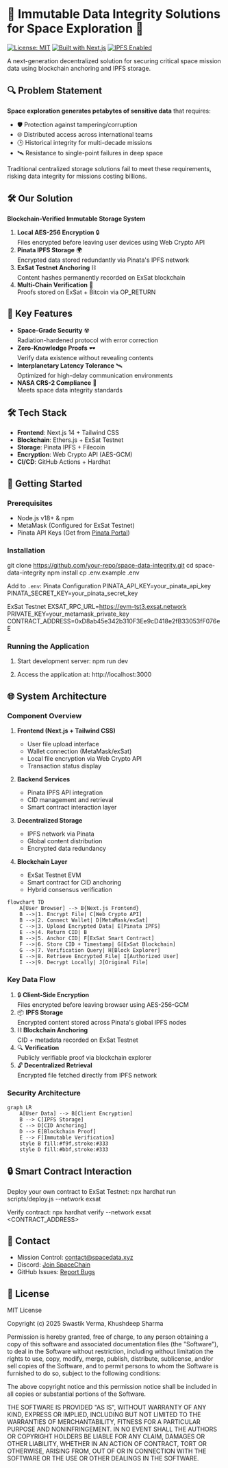 # 🌌 Immutable Data Integrity Solutions for Space Exploration 🚀

[![License: MIT](https://img.shields.io/badge/License-MIT-brightgreen)](https://opensource.org/licenses/MIT)
[![Built with Next.js](https://img.shields.io/badge/Built%20with-Next.js-black)](https://nextjs.org/)
[![IPFS Enabled](https://img.shields.io/badge/IPFS-Pinata-65C2CB)](https://www.pinata.cloud/)

A next-generation decentralized solution for securing critical space mission data using blockchain anchoring and IPFS storage.

## 🔍 Problem Statement
**Space exploration generates petabytes of sensitive data** that requires:
- 🛡️ Protection against tampering/corruption
- 🌐 Distributed access across international teams
- 🕒 Historical integrity for multi-decade missions
- 🛰️ Resistance to single-point failures in deep space

Traditional centralized storage solutions fail to meet these requirements, risking data integrity for missions costing billions.

## 🛠️ Our Solution
**Blockchain-Verified Immutable Storage System**
1. **Local AES-256 Encryption** 🔒  
   Files encrypted before leaving user devices using Web Crypto API
2. **Pinata IPFS Storage** 🌍  
   Encrypted data stored redundantly via Pinata's IPFS network
3. **ExSat Testnet Anchoring** ⛓️  
   Content hashes permanently recorded on ExSat blockchain
4. **Multi-Chain Verification** 🔗  
   Proofs stored on ExSat + Bitcoin via OP_RETURN

## 🚀 Key Features
- **Space-Grade Security** ☢️  
  Radiation-hardened protocol with error correction
- **Zero-Knowledge Proofs** 🕶️  
  Verify data existence without revealing contents
- **Interplanetary Latency Tolerance** 🛰️  
  Optimized for high-delay communication environments
- **NASA CRS-2 Compliance** 📜  
  Meets space data integrity standards

## 🛠️ Tech Stack
- **Frontend**: Next.js 14 + Tailwind CSS
- **Blockchain**: Ethers.js + ExSat Testnet
- **Storage**: Pinata IPFS + Filecoin
- **Encryption**: Web Crypto API (AES-GCM)
- **CI/CD**: GitHub Actions + Hardhat

## 🚀 Getting Started

### Prerequisites
- Node.js v18+ & npm
- MetaMask (Configured for ExSat Testnet)
- Pinata API Keys (Get from [Pinata Portal](https://app.pinata.cloud/))

### Installation
git clone https://github.com/your-repo/space-data-integrity.git
cd space-data-integrity
npm install
cp .env.example .env


Add to `.env`:
Pinata Configuration
PINATA_API_KEY=your_pinata_api_key
PINATA_SECRET_KEY=your_pinata_secret_key

ExSat Testnet
EXSAT_RPC_URL=https://evm-tst3.exsat.network
PRIVATE_KEY=your_metamask_private_key
CONTRACT_ADDRESS=0xD8ab45e342b310F3Ee9cD418e2fB33053fF076eE


### Running the Application
1. Start development server:
npm run dev


2. Access the application at:
http://localhost:3000


## 🌐 System Architecture

### **Component Overview**
1. **Frontend (Next.js + Tailwind CSS)**
   - User file upload interface
   - Wallet connection (MetaMask/exSat)
   - Local file encryption via Web Crypto API
   - Transaction status display

2. **Backend Services**
   - Pinata IPFS API integration
   - CID management and retrieval
   - Smart contract interaction layer

3. **Decentralized Storage**
   - IPFS network via Pinata
   - Global content distribution
   - Encrypted data redundancy

4. **Blockchain Layer**
   - ExSat Testnet EVM
   - Smart contract for CID anchoring
   - Hybrid consensus verification

```
flowchart TD
    A[User Browser] --> B{Next.js Frontend}
    B -->|1. Encrypt File| C[Web Crypto API]
    B -->|2. Connect Wallet| D[MetaMask/exSat]
    C -->|3. Upload Encrypted Data| E[Pinata IPFS]
    E -->|4. Return CID| B
    B -->|5. Anchor CID| F[ExSat Smart Contract]
    F -->|6. Store CID + Timestamp| G[ExSat Blockchain]
    G -->|7. Verification Query| H[Block Explorer]
    E -->|8. Retrieve Encrypted File| I[Authorized User]
    I -->|9. Decrypt Locally| J[Original File]
```

### **Key Data Flow**
1. 🔒 **Client-Side Encryption**  
   Files encrypted before leaving browser using AES-256-GCM
2. 📦 **IPFS Storage**  
   Encrypted content stored across Pinata's global IPFS nodes
3. ⛓ **Blockchain Anchoring**  
   CID + metadata recorded on ExSat Testnet
4. 🔍 **Verification**  
   Publicly verifiable proof via blockchain explorer
5. 🔓 **Decentralized Retrieval**  
   Encrypted file fetched directly from IPFS network

### **Security Architecture**
```
graph LR
    A[User Data] --> B[Client Encryption]
    B --> C[IPFS Storage]
    C --> D[CID Anchoring]
    D --> E[Blockchain Proof]
    E --> F[Immutable Verification]
    style B fill:#f9f,stroke:#333
    style D fill:#bbf,stroke:#333
```


## 🔒 Smart Contract Interaction
Deploy your own contract to ExSat Testnet:
npx hardhat run scripts/deploy.js --network exsat



Verify contract:
npx hardhat verify --network exsat <CONTRACT_ADDRESS>


## 📡 Contact
- Mission Control: [contact@spacedata.xyz](mailto:contact@spacedata.xyz)
- Discord: [Join SpaceChain](https://discord.gg/your-invite-link)
- GitHub Issues: [Report Bugs](https://github.com/your-repo/issues)

## 📜 License
MIT License

Copyright (c) 2025 Swastik Verma, Khushdeep Sharma

Permission is hereby granted, free of charge, to any person obtaining a copy
of this software and associated documentation files (the "Software"), to deal
in the Software without restriction, including without limitation the rights
to use, copy, modify, merge, publish, distribute, sublicense, and/or sell
copies of the Software, and to permit persons to whom the Software is
furnished to do so, subject to the following conditions:

The above copyright notice and this permission notice shall be included in all
copies or substantial portions of the Software.

THE SOFTWARE IS PROVIDED "AS IS", WITHOUT WARRANTY OF ANY KIND, EXPRESS OR
IMPLIED, INCLUDING BUT NOT LIMITED TO THE WARRANTIES OF MERCHANTABILITY,
FITNESS FOR A PARTICULAR PURPOSE AND NONINFRINGEMENT. IN NO EVENT SHALL THE
AUTHORS OR COPYRIGHT HOLDERS BE LIABLE FOR ANY CLAIM, DAMAGES OR OTHER
LIABILITY, WHETHER IN AN ACTION OF CONTRACT, TORT OR OTHERWISE, ARISING FROM,
OUT OF OR IN CONNECTION WITH THE SOFTWARE OR THE USE OR OTHER DEALINGS IN THE
SOFTWARE.
